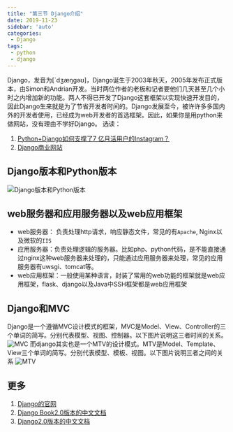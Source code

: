 ```yaml
---
title: "第三节 Django介绍"
date: 2019-11-23
sidebar: 'auto'
categories:
 - Django
tags:
 - python
 - django
---
```

Django，发音为[`dʒæŋɡəʊ]，Django诞生于2003年秋天，2005年发布正式版本，由Simon和Andrian开发。当时两位作者的老板和记者要他们几天甚至几个小时之内增加新的功能。两人不得已开发了Django这套框架以实现快速开发目的，因此Django生来就是为了节省开发者时间的。Django发展至今，被许许多多国内外的开发者使用，已经成为web开发者的首选框架。因此，如果你是用python来做网站，没有理由不学好Django。
选读：
1. [Python+Django如何支撑了7 亿月活用户的Instagram？](http://python.jobbole.com/87814/)
2. [Django商业网站](http://simple-is-better.com/sites/bussiness)

## Django版本和Python版本
![Django版本和Python版本](/images/python/django/chapter01/QQ截图20180129203446.png)

## web服务器和应用服务器以及web应用框架
+ web服务器： 负责处理http请求，响应静态文件，常见的有`Apache`, Nginx以及微软的`IIS`
+ 应用服务器：负责处理逻辑的服务器。比如php、python代码，是不能直接通过nginx这种web服务器来处理的，只能通过应用服务器来处理，常见的应用服务器有uwsgi、tomcat等。
+ web应用框架：一般使用某种语言，封装了常用的web功能的框架就是web应用框架，flask、django以及Java中SSH框架都是web应用框架
## Django和MVC
Django是一个遵循MVC设计模式的框架，MVC是Model、View、Controller的三个单词的简写。分别代表模型、视图、控制器。以下图片说明这三者时间的关系。
![MVC](/images/python/django/chapter01/MVC.png)
而django其实也是一个MTV的设计模式。MTV是Model、Template、View三个单词的简写。分别代表模型、模板、视图。以下图片说明三者之间的关系
![MTV](/images/python/django/chapter01/MTV.png)

## 更多
1. [Django的官网](https://www.djangoproject.com/)
2. [Django Book2.0版本的中文文档](http://djangobook.py3k.cn/2.0/chapter01/)
3. [Django2.0版本的中文文档](http://python.usyiyi.cn/translate/django2/index.html)
